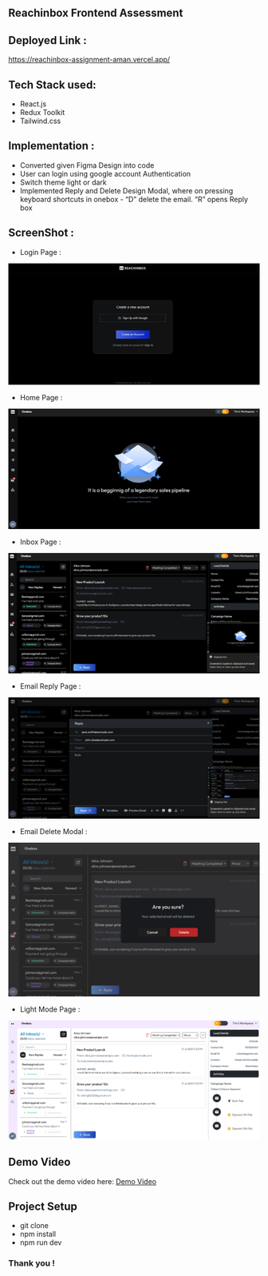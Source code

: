## Reachinbox Frontend Assessment

## Deployed Link :
https://reachinbox-assignment-aman.vercel.app/

## Tech Stack used:
* React.js
* Redux Toolkit
* Tailwind.css

## Implementation :
* Converted given Figma Design into code
* User can login using google account Authentication
* Switch theme light or dark
* Implemented Reply and Delete Design Modal, where on pressing keyboard shortcuts in onebox - “D”  delete the email. “R” opens Reply box

## ScreenShot :
* Login Page :
  
![reachinbox-login](./public/Screenshots/LoginPage.png)

* Home Page :
  
![reachinbox-homePage](./public/Screenshots/HomePage.png)

* Inbox Page :
  
![reachinbox-emaillist](./public/Screenshots/InboxPage.png)

* Email Reply Page :
  
![reachinbox-rely](./public/Screenshots/ReplyEmail.png)

* Email Delete Modal :
  
![reachinbox-delete](./public/Screenshots/deleteModal.png)

* Light Mode Page :
  
![reachinbox-lightmode](./public/Screenshots/ThemeMode.png)

## Demo Video
Check out the demo video here: [Demo Video](https://www.loom.com/share/8917c85808f640a7a7fec090c8b25b36?sid=96ffcd06-5e13-4c7b-ba6d-865d21f89073
)


## Project Setup

* git clone 
* npm install
* npm run dev

### Thank you !
